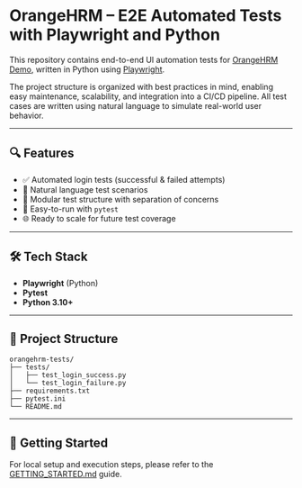 # OrangeHRM – E2E Automated Tests with Playwright and Python

This repository contains end-to-end UI automation tests for [OrangeHRM Demo](https://opensource-demo.orangehrmlive.com/), written in Python using [Playwright](https://playwright.dev/python/).

The project structure is organized with best practices in mind, enabling easy maintenance, scalability, and integration into a CI/CD pipeline. All test cases are written using natural language to simulate real-world user behavior.

---

## 🔍 Features

- ✅ Automated login tests (successful & failed attempts)
- 🧠 Natural language test scenarios
- 📁 Modular test structure with separation of concerns
- 🧪 Easy-to-run with `pytest`
- 🌐 Ready to scale for future test coverage

---

## 🛠 Tech Stack

- **Playwright** (Python)
- **Pytest**
- **Python 3.10+**

---

## 📂 Project Structure

```
orangehrm-tests/
├── tests/
│   ├── test_login_success.py
│   └── test_login_failure.py
├── requirements.txt
├── pytest.ini
└── README.md
```

---

## 🚀 Getting Started

For local setup and execution steps, please refer to the [GETTING_STARTED.md](GETTING_STARTED.md) guide.